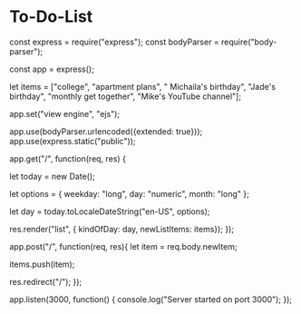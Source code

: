 # To-Do-List

const express = require("express");
const bodyParser = require("body-parser");

const app = express();

let items = ["college", "apartment plans", " Michaila's birthday", "Jade's birthday", "monthly get together", "Mike's YouTube channel"];

app.set("view engine", "ejs");

app.use(bodyParser.urlencoded({extended: true}));
app.use(express.static("public"));

app.get("/", function(req, res) {

  let today = new Date();

  let options = {
    weekday: "long",
    day: "numeric",
    month: "long"
  };

let day = today.toLocaleDateString("en-US", options);

res.render("list", { kindOfDay: day, newListItems: items});
});

app.post("/", function(req, res){
let item = req.body.newItem;

items.push(item);

  res.redirect("/");
});

app.listen(3000, function() {
  console.log("Server started on port 3000");
});
